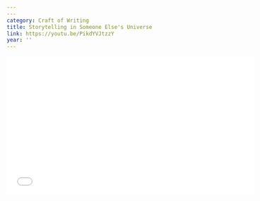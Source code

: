 ```yaml
---
---
category: Craft of Writing
title: Storytelling in Someone Else's Universe
link: https://youtu.be/PikdYVJtzzY
year: ''
---
```

<iframe width="560" height="315" src="{{ page.link }}" frameborder="0" allowfullscreen></iframe>
